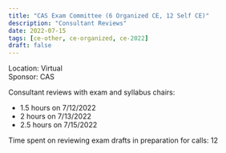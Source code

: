 ```yaml
---
title: "CAS Exam Committee (6 Organized CE, 12 Self CE)"
description: "Consultant Reviews"
date: 2022-07-15
tags: [ce-other, ce-organized, ce-2022]
draft: false
---
```


Location: Virtual  
Sponsor: CAS  

Consultant reviews with exam and syllabus chairs:  
* 1.5 hours on 7/12/2022  
* 2 hours on 7/13/2022  
* 2.5 hours on 7/15/2022  

Time spent on reviewing exam drafts in preparation for calls: 12